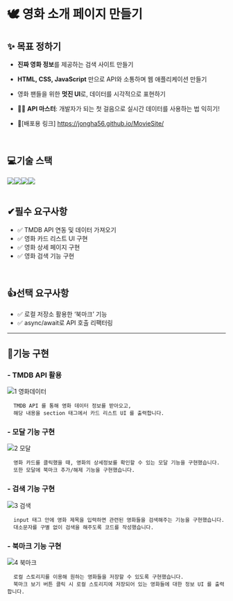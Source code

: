 # 🕊 영화 소개 페이지 만들기
## ✨ 목표 정하기
- **진짜 영화 정보**를 제공하는 검색 사이트 만들기
- **HTML, CSS, JavaScript** 만으로 API와 소통하며 웹 애플리케이션 만들기
- 영화 팬들을 위한 **멋진 UI**로, 데이터를 시각적으로 표현하기
- 🦸‍♂️ **API 마스터**: 개발자가 되는 첫 걸음으로 실시간 데이터를 사용하는 법 익히기!

- 🔭[배포용 링크] https://jongha56.github.io/MovieSite/
<br>

## 💻기술 스택
<div style="display:flex; justify-contents: center;">
  <img src="https://img.shields.io/badge/HTML5-E34F26?style=for-the-badge&logo=html5&logoColor=white">
  <img src="https://img.shields.io/badge/CSS3-1572B6?style=for-the-badge&logo=css3&logoColor=white"> 
  <img src="https://img.shields.io/badge/JavaScript-323330?style=for-the-badge&logo=javascript&logoColor=F7DF1E">
  <img src="https://img.shields.io/badge/git-orange?style=for-the-badge&logo=git&logoColor=white">

  
</div>
<br>

## ✔필수 요구사항

 - ✅ TMDB API 연동 및 데이터 가져오기
 - ✅ 영화 카드 리스트 UI 구현
 - ✅ 영화 상세 페이지 구현
 - ✅ 영화 검색 기능 구현

<br>

## 👍선택 요구사항

 - ✅ 로컬 저장소 활용한 ‘북마크’ 기능
 - ✅ async/await로 API 호출 리팩터링

---

  ## 🎥기능 구현
 ### - TMDB API 활용
 ![1  영화데이터](https://github.com/user-attachments/assets/7ed454b7-325f-438c-ab4b-c7ced4e8039e)<br/>
 
      TMDB API 를 통해 영화 데이터 정보를 받아오고,
      해당 내용을 section 태그에서 카드 리스트 UI 를 출력합니다.

 ### -  모달 기능 구현
 ![2  모달](https://github.com/user-attachments/assets/b76a9c9c-fbfc-4b37-a25b-8998168da7a8)<br/>
 
      영화 카드를 클릭했을 때, 영화의 상세정보를 확인할 수 있는 모달 기능을 구현했습니다.
      또한 모달에 북마크 추가/해제 기능을 구현했습니다.

 ### -  검색 기능 구현
 ![3  검색](https://github.com/user-attachments/assets/2b40bf98-7e6c-48b8-a12b-6f566cb17ccd)<br/>
 
      input 태그 안에 영화 제목을 입력하면 관련된 영화들을 검색해주는 기능을 구현했습니다.
      대소문자를 구별 없이 검색을 해주도록 코드를 작성했습니다.

 ### -  북마크 기능 구현
 ![4  북마크](https://github.com/user-attachments/assets/4c91e2de-ceaf-4be4-b2c7-73884cefd65d)<br/>
 
      로컬 스토리지를 이용해 원하는 영화들을 저장할 수 있도록 구현했습니다.
      북마크 보기 버튼 클릭 시 로컬 스토리지에 저장되어 있는 영화들에 대한 정보 UI 를 출력합니다.
